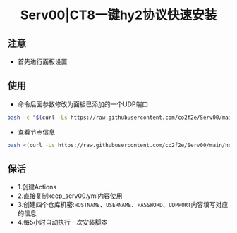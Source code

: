 <h1 align="center">
  Serv00|CT8一键hy2协议快速安装
</h1>

## 注意
* 首先进行面板设置

## 使用
* 命令后面参数修改为面板已添加的一个UDP端口
```bash
bash -c "$(curl -Ls https://raw.githubusercontent.com/co2f2e/Serv00/main/singbox_install.sh)" -- 9999
```
* 查看节点信息
```bash
bash <(curl -Ls https://raw.githubusercontent.com/co2f2e/Serv00/main/node_info.sh)
```
## 保活
* 1.创建Actions
* 2.直接复制keep_serv00.yml内容使用
* 3.创建四个仓库机密:`HOSTNAME`、`USERNAME`、`PASSWORD`、`UDPPORT`内容填写对应的信息
* 4.每5小时自动执行一次安装脚本










